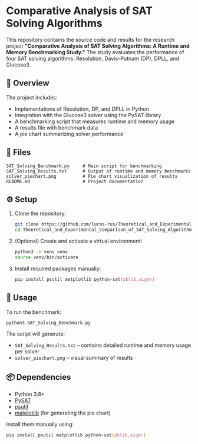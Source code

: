 # Comparative Analysis of SAT Solving Algorithms

This repository contains the source code and results for the research project **"Comparative Analysis of SAT Solving Algorithms: A Runtime and Memory Benchmarking Study."** The study evaluates the performance of four SAT solving algorithms: Resolution, Davis–Putnam (DP), DPLL, and Glucose3.

## 🧪 Overview

The project includes:
- Implementations of Resolution, DP, and DPLL in Python
- Integration with the Glucose3 solver using the PySAT library
- A benchmarking script that measures runtime and memory usage
- A results file with benchmark data
- A pie chart summarizing solver performance

## 📁 Files

```
SAT_Solving_Benchmark.py     # Main script for benchmarking
SAT_Solving_Results.txt      # Output of runtime and memory benchmarks
solver_piechart.png          # Pie chart visualization of results
README.md                    # Project documentation
```

## ⚙️ Setup

1. Clone the repository:
   ```bash
   git clone https://github.com/lucas-rus/Theoretical_and_Experimental_Comparison_of_SAT_Solving_Algorithms.git
   cd Theoretical_and_Experimental_Comparison_of_SAT_Solving_Algorithms
   ```

2. (Optional) Create and activate a virtual environment:
   ```bash
   python3 -m venv venv
   source venv/bin/activate
   ```

3. Install required packages manually:
   ```bash
   pip install psutil matplotlib python-sat[pblib,aiger]
   ```

## 🚀 Usage

To run the benchmark:
```bash
python3 SAT_Solving_Benchmark.py
```

The script will generate:
- `SAT_Solving_Results.txt` – contains detailed runtime and memory usage per solver
- `solver_piechart.png` – visual summary of results

## 📦 Dependencies

- Python 3.8+
- [PySAT](https://pysathq.github.io/)
- [psutil](https://github.com/giampaolo/psutil)
- [matplotlib](https://matplotlib.org/) (for generating the pie chart)

Install them manually using:
```bash
pip install psutil matplotlib python-sat[pblib,aiger]
```

